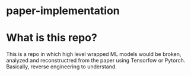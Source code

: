 # paper-implementation

# What is this repo?

This is a repo in which high level wrapped ML models would be broken, analyzed and
reconstructred from the paper using Tensorfow or Pytorch. 
Basically, reverse engineering to understand.